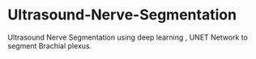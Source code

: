# Ultrasound-Nerve-Segmentation
Ultrasound Nerve Segmentation using deep learning 
, UNET Network to segment Brachial plexus.

